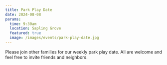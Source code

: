 ```yaml
---
title: Park Play Date
date: 2024-08-08
params:
  time: 9:30am
  location: Sapling Grove
  featured: true
  image: /images/events/park-play-date.jpg
---
```


Please join other families for our weekly park play date. All are welcome and feel free to invite friends and neighbors.
